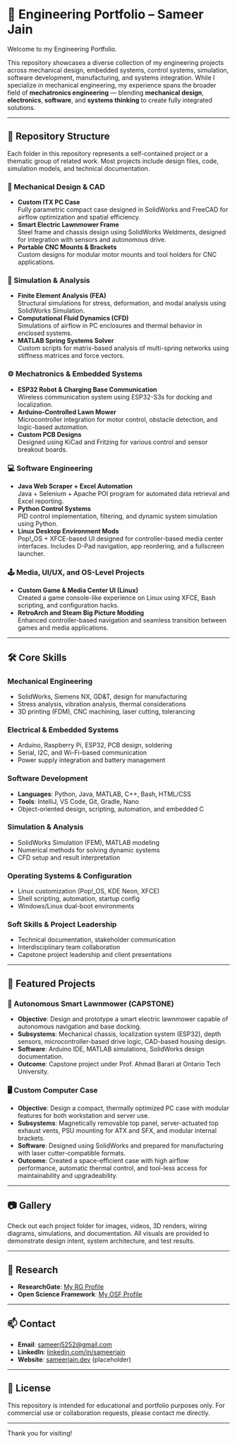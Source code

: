 # 🧠 Engineering Portfolio – Sameer Jain

Welcome to my Engineering Portfolio.

This repository showcases a diverse collection of my engineering projects across mechanical design, embedded systems, control systems, simulation, software development, manufacturing, and systems integration. While I specialize in mechanical engineering, my experience spans the broader field of **mechatronics engineering** — blending **mechanical design**, **electronics**, **software**, and **systems thinking** to create fully integrated solutions.

---

## 📂 Repository Structure

Each folder in this repository represents a self-contained project or a thematic group of related work. Most projects include design files, code, simulation models, and technical documentation.

### 🔧 Mechanical Design & CAD
- **Custom ITX PC Case**  
  Fully parametric compact case designed in SolidWorks and FreeCAD for airflow optimization and spatial efficiency.
- **Smart Electric Lawnmower Frame**  
  Steel frame and chassis design using SolidWorks Weldments, designed for integration with sensors and autonomous drive.
- **Portable CNC Mounts & Brackets**  
  Custom designs for modular motor mounts and tool holders for CNC applications.

### 📐 Simulation & Analysis
- **Finite Element Analysis (FEA)**  
  Structural simulations for stress, deformation, and modal analysis using SolidWorks Simulation.
- **Computational Fluid Dynamics (CFD)**  
  Simulations of airflow in PC enclosures and thermal behavior in enclosed systems.
- **MATLAB Spring Systems Solver**  
  Custom scripts for matrix-based analysis of multi-spring networks using stiffness matrices and force vectors.

### ⚙️ Mechatronics & Embedded Systems
- **ESP32 Robot & Charging Base Communication**  
  Wireless communication system using ESP32-S3s for docking and localization.
- **Arduino-Controlled Lawn Mower**  
  Microcontroller integration for motor control, obstacle detection, and logic-based automation.
- **Custom PCB Designs**  
  Designed using KiCad and Fritzing for various control and sensor breakout boards.

### 💻 Software Engineering
- **Java Web Scraper + Excel Automation**  
  Java + Selenium + Apache POI program for automated data retrieval and Excel reporting.
- **Python Control Systems**  
  PID control implementation, filtering, and dynamic system simulation using Python.
- **Linux Desktop Environment Mods**  
  Pop!_OS + XFCE-based UI designed for controller-based media center interfaces. Includes D-Pad navigation, app reordering, and a fullscreen launcher.

### 🕹️ Media, UI/UX, and OS-Level Projects
- **Custom Game & Media Center UI (Linux)**  
  Created a game console-like experience on Linux using XFCE, Bash scripting, and configuration hacks.
- **RetroArch and Steam Big Picture Modding**  
  Enhanced controller-based navigation and seamless transition between games and media applications.

---

## 🛠️ Core Skills

### Mechanical Engineering
- SolidWorks, Siemens NX, GD&T, design for manufacturing
- Stress analysis, vibration analysis, thermal considerations
- 3D printing (FDM), CNC machining, laser cutting, tolerancing

### Electrical & Embedded Systems
- Arduino, Raspberry Pi, ESP32, PCB design, soldering
- Serial, I2C, and Wi-Fi-based communication
- Power supply integration and battery management

### Software Development
- **Languages**: Python, Java, MATLAB, C++, Bash, HTML/CSS
- **Tools**: IntelliJ, VS Code, Git, Gradle, Nano
- Object-oriented design, scripting, automation, and embedded C

### Simulation & Analysis
- SolidWorks Simulation (FEM), MATLAB modeling
- Numerical methods for solving dynamic systems
- CFD setup and result interpretation

### Operating Systems & Configuration
- Linux customization (Pop!_OS, KDE Neon, XFCE)
- Shell scripting, automation, startup config
- Windows/Linux dual-boot environments

### Soft Skills & Project Leadership
- Technical documentation, stakeholder communication
- Interdisciplinary team collaboration
- Capstone project leadership and client presentations

---

## 🧪 Featured Projects

### 🤖 Autonomous Smart Lawnmower (CAPSTONE)
- **Objective**: Design and prototype a smart electric lawnmower capable of autonomous navigation and base docking.
- **Subsystems**: Mechanical chassis, localization system (ESP32), depth sensors, microcontroller-based drive logic, CAD-based housing design.
- **Software**: Arduino IDE, MATLAB simulations, SolidWorks design documentation.
- **Outcome**: Capstone project under Prof. Ahmad Barari at Ontario Tech University.

### 🖥️ Custom Computer Case
- **Objective**: Design a compact, thermally optimized PC case with modular features for both workstation and server use.
- **Subsystems**: Magnetically removable top panel, server-actuated top exhaust vents, PSU mounting for ATX and SFX, and modular internal brackets.
- **Software**: Designed using SolidWorks and prepared for manufacturing with laser cutter-compatible formats.
- **Outcome**: Created a space-efficient case with high airflow performance, automatic thermal control, and tool-less access for maintainability and upgradeability.

---

## 📷 Gallery

Check out each project folder for images, videos, 3D renders, wiring diagrams, simulations, and documentation. All visuals are provided to demonstrate design intent, system architecture, and test results.

---

## 🔬 Research

- **ResearchGate**: [My RG Profile](https://www.researchgate.net/profile/Sameer-Jain-9?ev=hdr_xprf)
- **Open Science Framework**: [My OSF Profile](https://osf.io/hv5g8/)

---

## 📫 Contact

- **Email**: sameerj5252@gmail.com
- **LinkedIn**: [linkedin.com/in/sameerjain](https://www.linkedin.com/in/sameerjain0841/)
- **Website**: [sameerjain.dev](https://sameerjain.dev) (placeholder)

---

## 📜 License

This repository is intended for educational and portfolio purposes only. For commercial use or collaboration requests, please contact me directly.

---

Thank you for visiting!
